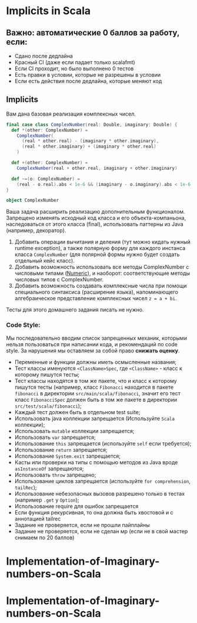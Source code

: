 # Implicits in Scala

## Важно: автоматические 0 баллов за работу, если:
* Сдано после дедлайна
* Красный CI (даже если падает только scalafmt)
* Если CI проходит, но было выполнено 0 тестов
* Есть правки в условии, которые не разрешены в условии
* Если есть действия после дедлайна, которые меняют код 

## Implicits

Вам дана базовая реализация комплексных чисел.

```scala
final case class ComplexNumber(real: Double, imaginary: Double) {
  def *(other: ComplexNumber) =
    ComplexNumber(
      (real * other.real) - (imaginary * other.imaginary),
      (real * other.imaginary) + (imaginary * other.real)
    )

  def +(other: ComplexNumber) =
    ComplexNumber(real + other.real, imaginary + other.imaginary)

  def ~=(o: ComplexNumber) =
    (real - o.real).abs < 1e-6 && (imaginary - o.imaginary).abs < 1e-6
}

object ComplexNumber
```

Ваша задача расширить реализацию дополнительным функционалом. Запрещено изменять исходный код класса и его объекта-компаньона, наследоваться от этого класса (final), использовать паттерны из Java (например, декоратор).

1. Добавить операции вычитания и деления (тут можно кидать нужный runtime exception), а также полярную форму для каждого
   инстанса класса `ComplexNumber` (для полярной формы нужно будет создать отдельный кейс класс).
2. Добавить возможность использовать все методы ComplexNumber с числовыми
   типами ([Numeric](https://www.scala-lang.org/api/2.13.10/scala/math/Numeric.html)), и наоборот: соответствующие методы числовых типов c ComplexNumber. 
3. Добавить возможность создавать комплексные числа при помощи специального синтаксиса (расширение языка), напоминающего алгебраическое
   представление комплексных чисел `z = a + bi`.

Тесты для этого домашнего задания писать не нужно. 

### Code Style:

Мы последовательно вводим список запрещенных механик, которыми нельзя пользоваться при написании кода, и рекомендаций по
code style. За нарушения мы оставляем за собой право **снижать оценку**.

* Переменные и функции должны иметь осмысленные названия;
* Тест классы именуются `<ClassName>Spec`, где `<ClassName>` - класс к которому пишутся тесты;
* Тест классы находятся в том же пакете, что и класс к которому пишутся тесты (например, класс `Fibonacci` находится в
  пакете `fibonacci` в директории `src/main/scala/fibonacci`, значит его тест класс `FibonacciSpec` должен быть в том же
  пакете в директории `src/test/scala/fibonacci`);
* Каждый тест должен быть в отдельном test suite;
* Использовать java коллекции запрещается (Используйте `Scala` коллекции);
* Использовать `mutable` коллекции запрещается;
* Использовать `var` запрещается;
* Использование `this` запрещается (используйте `self` если требуется);
* Использование `return` запрещается;
* Использование `System.exit` запрещается;
* Касты или проверки на типы с помощью методов из Java вроде `asInstanceOf` запрещаются;
* Использовать `throw` запрещено;
* Использование циклов запрещается (используйте `for comprehension`, `tailRec`);
* Использование небезопасных вызовов разрешено только в тестах (например `.get` у `Option`);
* Использование require для ошибок запрещается
* Если функция рекурсивная, то она должна быть хвостовой и c аннотацией tailrec
* Задание не проверяется, если не прошли пайплайны
* Задание не проверяется, если не сделан мр (если не в свой мастер снимаем по 20 баллов)
# Implementation-of-Imaginary-numbers-on-Scala
# Implementation-of-Imaginary-numbers-on-Scala
